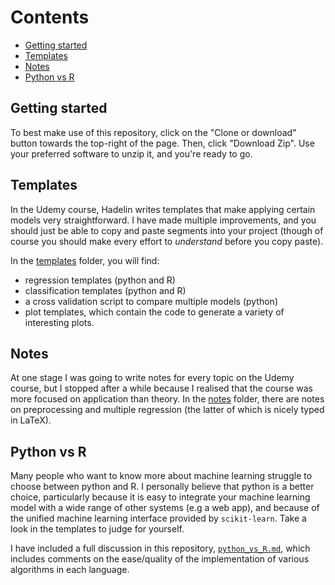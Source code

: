 # Contents

- [Getting started](#getting-started)
- [Templates](#templates)
- [Notes](#notes)
- [Python vs R](#python-vs-r)

## Getting started

To best make use of this repository, click on the "Clone or download" button towards the top-right of the page. Then, click "Download Zip". Use your preferred software to unzip it, and you're ready to go.

## Templates

In the Udemy course, Hadelin writes templates that make applying certain models very straightforward. I have made multiple improvements, and you should just be able to copy and paste segments into your project (though of course you should make every effort to *understand* before you copy paste).

In the [templates](https://github.com/achyutghosh/Machine-Learning-Tutorial/tree/master/templates) folder, you will find:

- regression templates (python and R)
- classification templates (python and R)
- a cross validation script to compare multiple models (python)
- plot templates, which contain the code to generate a variety of interesting plots.

## Notes

At one stage I was going to write notes for every topic on the Udemy course, but I stopped after a while because I realised that the course was more focused on application than theory. In the [notes](https://github.com/achyutghosh/Machine-Learning-Tutorial/blob/master/notes/1-Preprocessing.md) folder, there are notes on preprocessing and multiple regression (the latter of which is nicely typed in LaTeX).

## Python vs R

Many people who want to know more about machine learning struggle to choose between python and R. I personally believe that python is a better choice, particularly because it is easy to integrate your machine learning model with a wide range of other systems (e.g a web app), and because of the unified machine learning interface provided by `scikit-learn`. Take a look in the templates to judge for yourself.

I have included a full discussion in this repository, [`python_vs_R.md`](https://github.com/achyutghosh/Machine-Learning-Tutorial/blob/master/Python_vs_R.md), which includes comments on the ease/quality of the implementation of various algorithms in each language.

